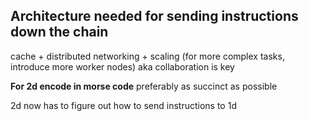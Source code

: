 ## Architecture needed for sending instructions down the chain
cache + distributed networking + scaling (for more complex tasks, introduce more worker nodes) aka collaboration is key

**For 2d encode in morse code**
preferably as succinct as possible

2d now has to figure out how to send instructions to 1d
